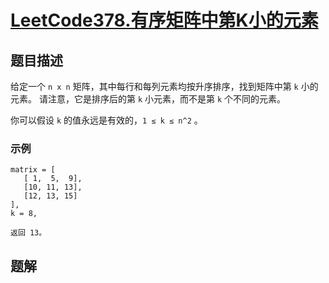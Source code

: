 # [LeetCode378.有序矩阵中第K小的元素](https://leetcode-cn.com/problems/kth-smallest-element-in-a-sorted-matrix/)
## 题目描述
给定一个 `n x n` 矩阵，其中每行和每列元素均按升序排序，找到矩阵中第 `k` 小的元素。
请注意，它是排序后的第 `k` 小元素，而不是第 `k` 个不同的元素。

你可以假设 `k` 的值永远是有效的，`1 ≤ k ≤ n^2` 。
### 示例
```
matrix = [
   [ 1,  5,  9],
   [10, 11, 13],
   [12, 13, 15]
],
k = 8,

返回 13。
```
## 题解

